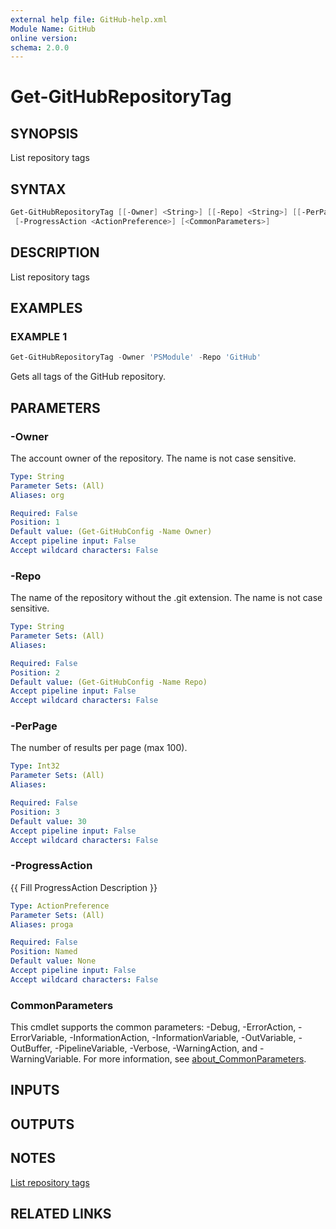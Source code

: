 ```yaml
---
external help file: GitHub-help.xml
Module Name: GitHub
online version:
schema: 2.0.0
---
```


# Get-GitHubRepositoryTag

## SYNOPSIS
List repository tags

## SYNTAX

```powershell
Get-GitHubRepositoryTag [[-Owner] <String>] [[-Repo] <String>] [[-PerPage] <Int32>]
 [-ProgressAction <ActionPreference>] [<CommonParameters>]
```

## DESCRIPTION
List repository tags

## EXAMPLES

### EXAMPLE 1
```powershell
Get-GitHubRepositoryTag -Owner 'PSModule' -Repo 'GitHub'
```

Gets all tags of the GitHub repository.

## PARAMETERS

### -Owner
The account owner of the repository.
The name is not case sensitive.

```yaml
Type: String
Parameter Sets: (All)
Aliases: org

Required: False
Position: 1
Default value: (Get-GitHubConfig -Name Owner)
Accept pipeline input: False
Accept wildcard characters: False
```

### -Repo
The name of the repository without the .git extension.
The name is not case sensitive.

```yaml
Type: String
Parameter Sets: (All)
Aliases:

Required: False
Position: 2
Default value: (Get-GitHubConfig -Name Repo)
Accept pipeline input: False
Accept wildcard characters: False
```

### -PerPage
The number of results per page (max 100).

```yaml
Type: Int32
Parameter Sets: (All)
Aliases:

Required: False
Position: 3
Default value: 30
Accept pipeline input: False
Accept wildcard characters: False
```

### -ProgressAction
{{ Fill ProgressAction Description }}

```yaml
Type: ActionPreference
Parameter Sets: (All)
Aliases: proga

Required: False
Position: Named
Default value: None
Accept pipeline input: False
Accept wildcard characters: False
```

### CommonParameters
This cmdlet supports the common parameters: -Debug, -ErrorAction, -ErrorVariable, -InformationAction, -InformationVariable, -OutVariable, -OutBuffer, -PipelineVariable, -Verbose, -WarningAction, and -WarningVariable. For more information, see [about_CommonParameters](http://go.microsoft.com/fwlink/?LinkID=113216).

## INPUTS

## OUTPUTS

## NOTES
[List repository tags](https://docs.github.com/rest/repos/repos#list-repository-tags)

## RELATED LINKS

